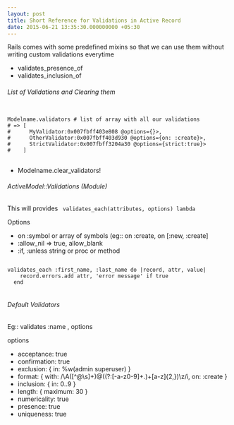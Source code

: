 ```yaml
---
layout: post
title: Short Reference for Validations in Active Record
date: 2015-06-21 13:35:30.000000000 +05:30
---
```



Rails comes with some predefined mixins so that we can use them without writing custom validations everytime

* validates_presence_of
* validates_inclusion_of


###### List of Validations and Clearing them 

<pre>
<code class='language-ruby'>
Modelname.validators # list of array with all our validations
# => [
#      MyValidator:0x007fbff403e808 @options={}>,
#      OtherValidator:0x007fbff403d930 @options={on: :create}>,
#      StrictValidator:0x007fbff3204a30 @options={strict:true}>
#    ]
</code>
</pre>


* Modelname.clear_validators!

###### ActiveModel::Validations (Module)

This will provides <code> validates_each(attributes, options) lambda </code> 

Options

  * on :symbol or array of symbols (eg:: on :create, on [:new, :create]
  * :allow_nil => true, allow_blank
  * :if, :unless string or proc or method
  
<pre>
<code class='language-ruby'>
validates_each :first_name, :last_name do |record, attr, value|
    record.errors.add attr, 'error message' if true
  end
</code>
</pre>



###### Default Validators

Eg:: validates :name , options

options 

* acceptance: true
* confirmation: true
* exclusion: { in: %w(admin superuser) }
* format: { with: /\A([^@\s]+)@((?:[-a-z0-9]+\.)+[a-z]{2,})\z/i, on: :create }
* inclusion: { in: 0..9 }
* length: { maximum: 30 }
* numericality: true
* presence: true
* uniqueness: true
